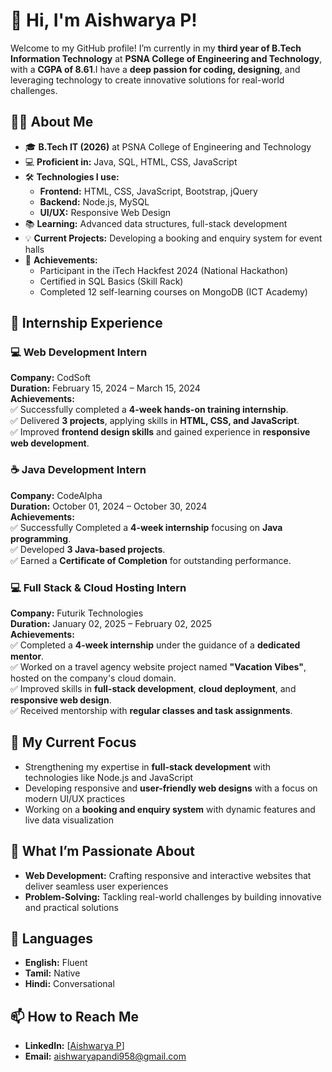 # 👋 Hi, I'm Aishwarya P!

Welcome to my GitHub profile! I’m currently in my **third year of B.Tech Information Technology** at **PSNA College of Engineering and Technology**, with a **CGPA of 8.61**.I have a **deep passion for coding, designing**, and leveraging technology to create innovative solutions for real-world challenges.

## 👩‍💻 About Me

- 🎓 **B.Tech IT (2026)** at PSNA College of Engineering and Technology
- 💻 **Proficient in:** Java, SQL, HTML, CSS, JavaScript
- 🛠️ **Technologies I use:** 
  - **Frontend:** HTML, CSS, JavaScript, Bootstrap, jQuery
  - **Backend:** Node.js, MySQL
  - **UI/UX:** Responsive Web Design
- 📚 **Learning:** Advanced data structures, full-stack development
- 💡 **Current Projects:** Developing a booking and enquiry system for event halls
- 🏅 **Achievements:** 
  - Participant in the iTech Hackfest 2024 (National Hackathon)
  - Certified in SQL Basics (Skill Rack)
  - Completed 12 self-learning courses on MongoDB (ICT Academy)
 
## 🚀 Internship Experience

### 💻 Web Development Intern
**Company:** CodSoft  
**Duration:** February 15, 2024 – March 15, 2024  
**Achievements:**  
✅ Successfully completed a **4-week hands-on training internship**.  
✅  Delivered **3 projects**, applying skills in **HTML, CSS, and JavaScript**.  
✅ Improved **frontend design skills** and gained experience in **responsive web development**.

### ☕ Java Development Intern
**Company:** CodeAlpha  
**Duration:** October 01, 2024 – October 30, 2024  
**Achievements:**  
✅ Successfully Completed a **4-week internship** focusing on **Java programming**.  
✅ Developed **3 Java-based projects**.  
✅ Earned a **Certificate of Completion** for outstanding performance.  

### 💻 Full Stack & Cloud Hosting Intern
**Company:** Futurik Technologies  
**Duration:** January 02, 2025 – February 02, 2025  
**Achievements:**                 
✅ Completed a **4-week internship** under the guidance of a **dedicated mentor**.     
✅ Worked on a travel agency website project named **"Vacation Vibes"**, hosted on the company's cloud domain.  
✅ Improved skills in **full-stack development**, **cloud deployment**, and **responsive web design**.  
✅ Received mentorship with **regular classes and task assignments**.

## 🚀 My Current Focus

- Strengthening my expertise in **full-stack development** with technologies like Node.js and JavaScript
- Developing responsive and **user-friendly web designs** with a focus on modern UI/UX practices
- Working on a **booking and enquiry system** with dynamic features and live data visualization

## 🌱 What I’m Passionate About

- **Web Development:** Crafting responsive and interactive websites that deliver seamless user experiences
- **Problem-Solving:** Tackling real-world challenges by building innovative and practical solutions

## 📝 Languages

- **English:** Fluent
- **Tamil:** Native
- **Hindi:** Conversational

## 📫 How to Reach Me

- **LinkedIn:** [[Aishwarya P](https://www.linkedin.com/in/aishwarya-p-it-student-614ba5263/)]
- **Email:** [aishwaryapandi958@gmail.com](aishwaryapandi958@gmail.com)
